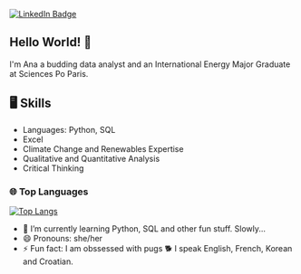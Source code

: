 [![LinkedIn Badge](https://img.shields.io/badge/LinkedIn-Profile-informational?style=flat&logo=linkedin&logoColor=white&color=0D76A8)](https://www.linkedin.com/in/ana-subasic)

## Hello World! 👋

I'm Ana a budding data analyst and an International Energy Major Graduate at Sciences Po Paris.

## 🖥️ Skills

- Languages: Python, SQL
- Excel
- Climate Change and Renewables Expertise
- Qualitative and Quantitative Analysis
- Critical Thinking

### 🌐 Top Languages

[![Top Langs](https://github-readme-stats.vercel.app/api/top-langs/?username=anasubs&layout=compact)](https://github.com/anasubs/github-readme-stats)

- 🌱 I’m currently learning Python, SQL and other fun stuff. Slowly...
- 😄 Pronouns: she/her
- ⚡ Fun fact: I am obssessed with pugs 🐕 I speak English, French, Korean and Croatian.


<!--
Here are some ideas to get you started:

- 🔭 I’m currently working on ...
- 🌱 I’m currently learning ...
- 👯 I’m looking to collaborate on ...
- 🤔 I’m looking for help with ...
- 💬 Ask me about ...
- 📫 How to reach me: ...
- 😄 Pronouns: ...
- ⚡ Fun fact: ...
-->

<!--
### How about a little 🐍 game
-->
